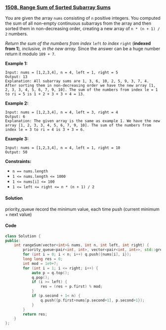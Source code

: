 ### [1508. Range Sum of Sorted Subarray Sums](https://leetcode.com/problems/range-sum-of-sorted-subarray-sums/)

You are given the array `nums` consisting of `n` positive integers. You computed the sum of all non-empty continuous subarrays from the array and then sorted them in non-decreasing order, creating a new array of `n * (n + 1) / 2` numbers.

*Return the sum of the numbers from index* `left` *to index* `right` (**indexed from 1**)*, inclusive, in the new array.* Since the answer can be a huge number return it modulo `109 + 7`.

 

**Example 1:**

```
Input: nums = [1,2,3,4], n = 4, left = 1, right = 5
Output: 13 
Explanation: All subarray sums are 1, 3, 6, 10, 2, 5, 9, 3, 7, 4. After sorting them in non-decreasing order we have the new array [1, 2, 3, 3, 4, 5, 6, 7, 9, 10]. The sum of the numbers from index le = 1 to ri = 5 is 1 + 2 + 3 + 3 + 4 = 13. 
```

**Example 2:**

```
Input: nums = [1,2,3,4], n = 4, left = 3, right = 4
Output: 6
Explanation: The given array is the same as example 1. We have the new array [1, 2, 3, 3, 4, 5, 6, 7, 9, 10]. The sum of the numbers from index le = 3 to ri = 4 is 3 + 3 = 6.
```

**Example 3:**

```
Input: nums = [1,2,3,4], n = 4, left = 1, right = 10
Output: 50
```

 

**Constraints:**

- `n == nums.length`
- `1 <= nums.length <= 1000`
- `1 <= nums[i] <= 100`
- `1 <= left <= right <= n * (n + 1) / 2`

#### Solution

priority_queue record the minimum value, each time push (current minimum + next value)

#### Code

```c++
class Solution {
public:
    int rangeSum(vector<int>& nums, int n, int left, int right) {
        priority_queue<pair<int, int>, vector<pair<int, int>>, std::greater<pair<int, int>>> q;
        for (int i = 0; i < n; i++) q.push({nums[i], i});
        long long res = 0;
        int mod = 1e9+7;
        for (int i = 1; i <= right; i++) {
            auto p = q.top();
            q.pop();
            if (i >= left) {
                res = (res + p.first) % mod;
            }
            if (p.second + 1< n) {
                q.push({p.first+nums[p.second+1], p.second+1});
            }
        }
        return res;
    }
};
```




